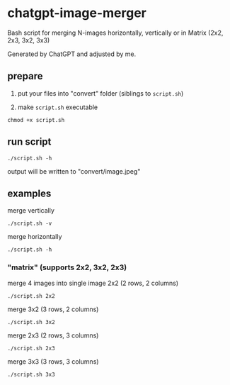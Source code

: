 # chatgpt-image-merger

Bash script for merging N-images horizontally, vertically or in Matrix (2x2, 2x3, 3x2, 3x3)

Generated by ChatGPT and adjusted by me.

## prepare

1. put your files into "convert" folder (siblings to `script.sh`)

2. make `script.sh` executable

```
chmod +x script.sh
```

## run script

```
./script.sh -h
```

output will be written to "convert/image.jpeg"
 

## examples

merge vertically
```
./script.sh -v
```

merge horizontally
```
./script.sh -h
```

### "matrix" (supports 2x2, 3x2, 2x3)

merge 4 images into single image 2x2 (2 rows, 2 columns)
```
./script.sh 2x2
```


merge 3x2 (3 rows, 2 columns)
```
./script.sh 3x2
```

merge 2x3 (2 rows, 3 columns)
```
./script.sh 2x3
```

merge 3x3 (3 rows, 3 columns)
```
./script.sh 3x3
```
